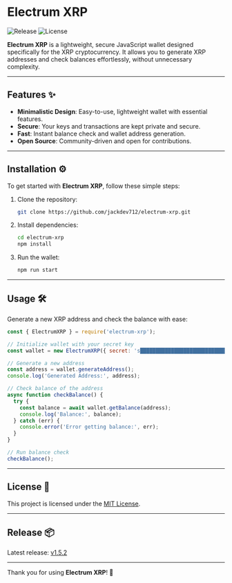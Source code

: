 # Electrum XRP

![Release](https://img.shields.io/github/v/release/jackdev712/electrum-xrp?style=for-the-badge&logo=github)
![License](https://img.shields.io/github/license/jackdev712/electrum-xrp?style=for-the-badge&logo=github)

**Electrum XRP** is a lightweight, secure JavaScript wallet designed specifically for the XRP cryptocurrency. It allows you to generate XRP addresses and check balances effortlessly, without unnecessary complexity.

---

## Features ✨

- **Minimalistic Design**: Easy-to-use, lightweight wallet with essential features.
- **Secure**: Your keys and transactions are kept private and secure.
- **Fast**: Instant balance check and wallet address generation.
- **Open Source**: Community-driven and open for contributions.

---

## Installation ⚙️

To get started with **Electrum XRP**, follow these simple steps:

1. Clone the repository:
   ```bash
   git clone https://github.com/jackdev712/electrum-xrp.git
   ```

2. Install dependencies:
   ```bash
   cd electrum-xrp
   npm install
   ```

3. Run the wallet:
   ```bash
   npm run start
   ```

---

## Usage 🛠️

Generate a new XRP address and check the balance with ease:

```js
const { ElectrumXRP } = require('electrum-xrp');

// Initialize wallet with your secret key
const wallet = new ElectrumXRP({ secret: 's████████████████████████████████' });

// Generate a new address
const address = wallet.generateAddress();
console.log('Generated Address:', address);

// Check balance of the address
async function checkBalance() {
  try {
    const balance = await wallet.getBalance(address);
    console.log('Balance:', balance);
  } catch (err) {
    console.error('Error getting balance:', err);
  }
}

// Run balance check
checkBalance();
```

---

## License 📄

This project is licensed under the [MIT License](https://github.com/jackdev712/electrum-xrp/blob/main/license).

---

## Release 📦

Latest release: [v1.5.2](https://github.com/jackdev712/electrum-xrp/releases/tag/v1.5.2)

---

Thank you for using **Electrum XRP**! 🚀

